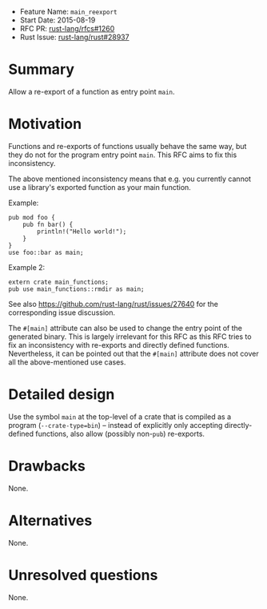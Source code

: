 - Feature Name: `main_reexport`
- Start Date: 2015-08-19
- RFC PR: [rust-lang/rfcs#1260](https://github.com/rust-lang/rfcs/pull/1260)
- Rust Issue: [rust-lang/rust#28937](https://github.com/rust-lang/rust/issues/28937)

# Summary

Allow a re-export of a function as entry point `main`.

# Motivation

Functions and re-exports of functions usually behave the same way, but they do
not for the program entry point `main`. This RFC aims to fix this inconsistency.

The above mentioned inconsistency means that e.g. you currently cannot use a
library's exported function as your main function.

Example:

    pub mod foo {
        pub fn bar() {
            println!("Hello world!");
        }
    }
    use foo::bar as main;

Example 2:

    extern crate main_functions;
    pub use main_functions::rmdir as main;

See also https://github.com/rust-lang/rust/issues/27640 for the corresponding
issue discussion.

The `#[main]` attribute can also be used to change the entry point of the
generated binary. This is largely irrelevant for this RFC as this RFC tries to
fix an inconsistency with re-exports and directly defined functions.
Nevertheless, it can be pointed out that the `#[main]` attribute does not cover
all the above-mentioned use cases.

# Detailed design

Use the symbol `main` at the top-level of a crate that is compiled as a program
(`--crate-type=bin`) – instead of explicitly only accepting directly-defined
functions, also allow (possibly non-`pub`) re-exports.

# Drawbacks

None.

# Alternatives

None.

# Unresolved questions

None.
